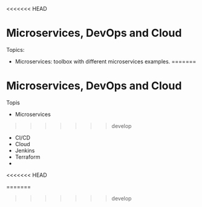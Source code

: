 <<<<<<< HEAD

# Microservices, DevOps and Cloud
Topics:
- Microservices: toolbox with different microservices examples.
=======
# Microservices, DevOps and Cloud
Topis
- Microservices
>>>>>>> develop
- CI/CD
- Cloud
- Jenkins
- Terraform
- 
<<<<<<< HEAD


=======
>>>>>>> develop
